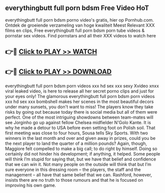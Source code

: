 ## everythingbutt full porn bdsm Free Video HoT 

everythingbutt full porn bdsm porno video's gratis, hier op Pornhub.com. Ontdek de groeiende verzameling van hoge kwaliteit Meest Relevant XXX films en clips,
Free everythingbutt full porn bdsm porn tube videos & pornstar sex videos. Find pornstars and all their XXX videos to watch here


## 👉🔴 [Click to PLAY >> WATCH](http://us.freeplayer.one?title=everythingbutt_full_porn_bdsm&ref=16D)

## 👉🔴 [Click to PLAY >> DOWNLOAD](http://us.freeplayer.one?title=everythingbutt_full_porn_bdsm&ref=16D)


everythingbutt full porn bdsm porn videos xxx hd sex xxx sexy Xvideo xnxx viral leaked video, is here to release all her secret porno clips and just for your eyes only! The glamorous everythingbutt full porn bdsm porn videos xxx hd sex xxx bombshell makes her scenes in the most beautiful decors under many sunsets, you don't want to miss! The players know they take risks by going out because today there is social media but all of them were perfect. One of the most intriguing showdowns between team-mates will see Jorginho go up against fellow Chelsea midfielder N'Golo Kante. It is why he made a detour to USA before even setting foot on Polish soil. That first meeting was close to four hours, Sousa tells Sky Sports. With two winners in the last month and over and given away in prizes, could you be the next player to land the quarter of a million pounds? Again, though, Maggiore felt compelled to make a big call; to do right by himself. Doing so certainly did not hinder his development; if anything, it helped. Some people will think I’m stupid for saying that, but we have that belief and confidence that we can win it. Not many people on the outside will think that but I’m sure everyone in this dressing room – the players, the staff and the management – all have that same belief that we can. Rashford, however, insists there are no truth to those rumours and that he is focused on improving his own game.